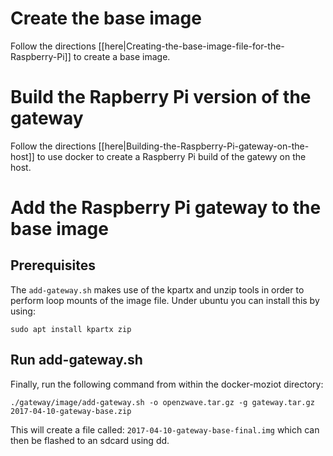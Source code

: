 # Create the base image

Follow the directions [[here|Creating-the-base-image-file-for-the-Raspberry-Pi]] to create a base image.

# Build the Rapberry Pi version of the gateway

Follow the directions [[here|Building-the-Raspberry-Pi-gateway-on-the-host]] to use docker to create a Raspberry Pi build of the gatewy on the host.

# Add the Raspberry Pi gateway to the base image

## Prerequisites

The `add-gateway.sh` makes use of the kpartx and unzip tools in order to perform loop mounts of the image file. Under ubuntu you can install this by using:
```
sudo apt install kpartx zip
```

## Run add-gateway.sh

Finally, run the following command from within the docker-moziot directory:
```
./gateway/image/add-gateway.sh -o openzwave.tar.gz -g gateway.tar.gz 2017-04-10-gateway-base.zip
```
This will create a file called: `2017-04-10-gateway-base-final.img` which can then be flashed to an sdcard using dd.